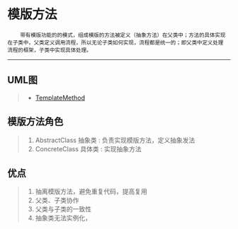 # 模版方法
        带有模版功能的的模式，组成模版的方法被定义（抽象方法）在父类中；方法的具体实现
    在子类中，父类定义调用流程，所以无论子类如何实现，流程都是统一的；即父类中定义处理
    流程的框架，子类中实现具体处理。
----------------------------------------------------------------------------

## UML图
>   * [TemplateMethod](./template_method.jpg)

## 模版方法角色

> 1. AbstractClass 抽象类 : 负责实现模版方法，定义抽象发法 
> 2. ConcreteClass 具体类 : 实现抽象方法

## 优点

> 1. 抽离模版方法，避免重复代码，提高复用
> 2. 父类、子类协作
> 3. 父类与子类的一致性
> 4. 抽象类无法实例化，